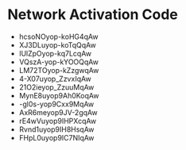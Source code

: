# Network Activation Code
* hcsoNOyop-koHG4qAw
* XJ3DLuyop-koTqQqAw
* lUlZpOyop-kq7LcqAw
* VQszA-yop-kYOOQqAw
* LM72TOyop-kZzgwqAw
* 4-X07uyop_ZzvxIqAw
* 21O2ieyop_ZzuuMqAw
* MynE8uyop9Ah0KoqAw
* -gl0s-yop9Cxx9MqAw
* AxR6meyop9JV-2gqAw
* rE4wVuyop9IHPXcqAw
* Rvnd1uyop9IH8HsqAw
* FHpL0uyop9IC7NIqAw